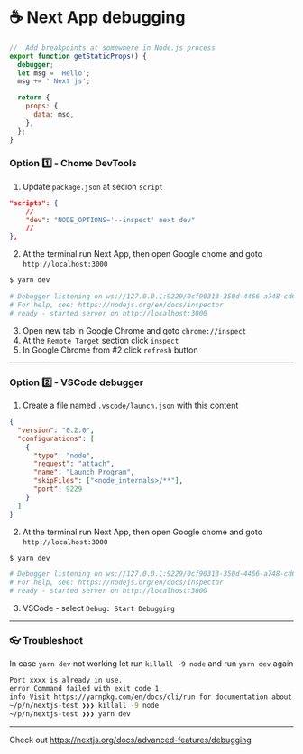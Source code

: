 # :coffee: Next App debugging

```js
//  Add breakpoints at somewhere in Node.js process
export function getStaticProps() {
  debugger;
  let msg = 'Hello';
  msg += ' Next js';

  return {
    props: {
      data: msg,
    },
  };
}
```

### Option :one: - Chome DevTools

1. Update `package.json` at secion `script`

```json
"scripts": {
	//
  	"dev": "NODE_OPTIONS='--inspect' next dev"
  	//
},
```

2. At the terminal run Next App, then open Google chome and goto `http://localhost:3000`

```bash
$ yarn dev

# Debugger listening on ws://127.0.0.1:9229/0cf90313-350d-4466-a748-cd60f4e47c95
# For help, see: https://nodejs.org/en/docs/inspector
# ready - started server on http://localhost:3000
```

3. Open new tab in Google Chrome and goto `chrome://inspect`
4. At the `Remote Target` section click `inspect`
5. In Google Chrome from #2 click `refresh` button

---

### Option :two: - VSCode debugger

1. Create a file named `.vscode/launch.json` with this content

```json
{
  "version": "0.2.0",
  "configurations": [
    {
      "type": "node",
      "request": "attach",
      "name": "Launch Program",
      "skipFiles": ["<node_internals>/**"],
      "port": 9229
    }
  ]
}
```

2. At the terminal run Next App, then open Google chome and goto `http://localhost:3000`

```bash
$ yarn dev

# Debugger listening on ws://127.0.0.1:9229/0cf90313-350d-4466-a748-cd60f4e47c95
# For help, see: https://nodejs.org/en/docs/inspector
# ready - started server on http://localhost:3000
```

3. VSCode - select `Debug: Start Debugging`

---

### :eyeglasses: Troubleshoot

In case `yarn dev` not working let run `killall -9 node` and run `yarn dev` again

```bash
Port xxxx is already in use.
error Command failed with exit code 1.
info Visit https://yarnpkg.com/en/docs/cli/run for documentation about this command.
~/p/n/nextjs-test ❯❯❯ killall -9 node                                                               ✘ 1 main ✖ ✱ ◼
~/p/n/nextjs-test ❯❯❯ yarn dev
```

---

Check out https://nextjs.org/docs/advanced-features/debugging

